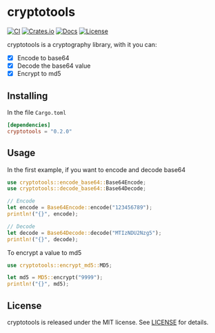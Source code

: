 # cryptotools

[![CI](https://github.com/heroesofcode/cryptotools/actions/workflows/CI.yml/badge.svg)](https://github.com/heroesofcode/cryptotools/actions/workflows/CI.yml)
[![Crates.io](https://img.shields.io/crates/v/cryptotools)](https://crates.io/crates/cryptotools)
[![Docs](https://docs.rs/cryptotools/badge.svg)](https://docs.rs/cryptotools)
[![License](https://img.shields.io/github/license/heroesofcode/cryptotools.svg)](https://github.com/heroesofcode/cryptotools/blob/main/LICENSE)

cryptotools is a cryptography library, with it you can:

- [x] Encode to base64
- [x] Decode the base64 value
- [x] Encrypt to md5

## Installing

In the file `Cargo.toml`

```toml
[dependencies]
cryptotools = "0.2.0"
```

## Usage

In the first example, if you want to encode and decode base64

```rust
use cryptotools::encode_base64::Base64Encode;
use cryptotools::decode_base64::Base64Decode;

// Encode
let encode = Base64Encode::encode("123456789");
println!("{}", encode);

// Decode
let decode = Base64Decode::decode("MTIzNDU2Nzg5");
println!("{}", decode);
```

To encrypt a value to md5

```rust
use cryptotools::encrypt_md5::MD5;

let md5 = MD5::encrypt("9999");
println!("{}", md5);
```

## License

cryptotools is released under the MIT license. See [LICENSE](https://github.com/heroesofcode/cryptotools/blob/main/LICENSE) for details.
